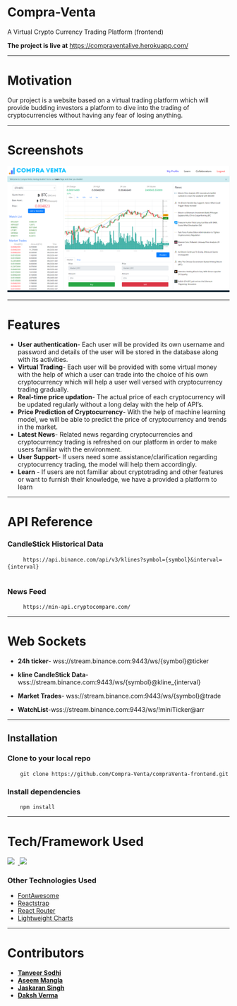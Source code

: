 # Compra-Venta

A Virtual Crypto Currency Trading Platform (frontend)


 **The project is live at** https://compraventalive.herokuapp.com/ 
***
# Motivation

Our project is a website based on a virtual trading platform which will provide
budding investors a platform to dive into the trading of cryptocurrencies without
having any fear of losing anything.
***
# Screenshots
![alt text](https://github.com/Compra-Venta/compraVenta-frontend/blob/master/public/assets/images/learnPage/dashboard.png?raw=true)

***

 

# Features
* **User authentication**- Each user will be provided its own username and
password and details of the user will be stored in the database along with its
activities.
* **Virtual Trading**- Each user will be provided with some virtual money with
the help of which a user can trade into the choice of his own cryptocurrency
which will help a user well versed with cryptocurrency trading gradually.
* **Real-time price updation**- The actual price of each cryptocurrency will be
updated regularly without a long delay with the help of API’s.
* **Price Prediction of Cryptocurrency**- With the help of machine learning
model, we will be able to predict the price of cryptocurrency and trends in the
market.
* **Latest News**- Related news regarding cryptocurrencies and cryptocurrency
trading is refreshed on our platform in order to make users familiar with the
environment.
* **User Support**- If users need some assistance/clarification regarding
cryptocurrency trading, the model will help them accordingly.
* **Learn** - If users are not familiar about cryptotrading and other features
or want to furnish their knowledge, we have a provided a platform to learn
***

# API Reference
### **CandleStick Historical Data**
```
     https://api.binance.com/api/v3/klines?symbol={symbol}&interval={interval}
            
```
      
### **News Feed**
```
     https://min-api.cryptocompare.com/ 
```
***   
# Web Sockets
 * **24h ticker**- wss://stream.binance.com:9443/ws/{symbol}@ticker
 
 * **kline CandleStick Data**- wss://stream.binance.com:9443/ws/{symbol}@kline_{interval}
 
 * **Market Trades**- wss://stream.binance.com:9443/ws/{symbol}@trade

 * **WatchList**-wss://stream.binance.com:9443/ws/!miniTicker@arr

***

## Installation

### Clone to your local repo

```
    git clone https://github.com/Compra-Venta/compraVenta-frontend.git
```

### Install dependencies

```
    npm install
```
***

# Tech/Framework Used
<a href="https://reactjs.org/"><img src="https://img.icons8.com/plasticine/48/000000/react.png"/></a> &nbsp;<a href="https://react-redux.js.org/"> <img src="https://img.icons8.com/color/48/000000/redux.png"/></a>
 ### Other Technologies Used 
  * [FontAwesome](https://fontawesome.com/v4.7.0/icons/)
  * [Reactstrap](https://reactstrap.github.io/)
  * [React Router](https://reactrouter.com/)
  * [Lightweight Charts](https://in.tradingview.com/lightweight-charts/)

***

# Contributors
* [**Tanveer Sodhi** ](https://github.com/TanveerSodhi "Connect on Github")
* [**Aseem Mangla** ](https://github.com/manglaaseem28 "Connect on Github")
* [**Jaskaran Singh** ](https://github.com/jaskaran-23 "Connect on Github")
* [**Daksh Verma** ](https://github.com/dakshverma2411/ "Connect on Github")


